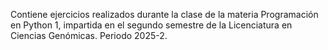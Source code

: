 Contiene ejercicios realizados durante la clase de la materia Programación en Python 1, impartida en el segundo semestre de la Licenciatura en Ciencias Genómicas. Periodo 2025-2.
